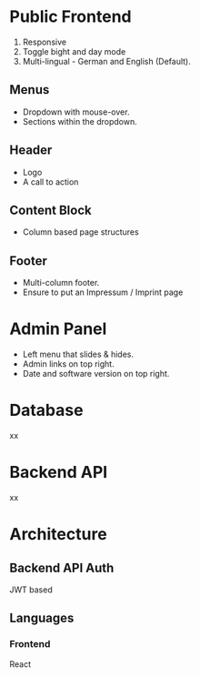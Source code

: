 # Public Frontend

1. Responsive
3. Toggle bight and day mode
4. Multi-lingual - German and English (Default).

## Menus

- Dropdown with mouse-over.
- Sections within the dropdown.

## Header

- Logo
- A call to action

## Content Block

- Column based page structures

## Footer

- Multi-column footer.
- Ensure to put an Impressum / Imprint page

# Admin Panel

- Left menu that slides & hides.
- Admin links on top right.
- Date and software version on top right.

# Database
xx

# Backend API
xx

# Architecture
## Backend API Auth
JWT based

## Languages
### Frontend
React